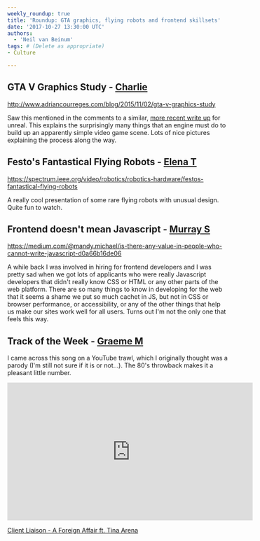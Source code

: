 ```yaml
---
weekly_roundup: true
title: 'Roundup: GTA graphics, flying robots and frontend skillsets'
date: '2017-10-27 13:30:00 UTC'
authors:
  - 'Neil van Beinum'
tags: # (Delete as appropriate)
- Culture

---
```


## GTA V Graphics Study - [Charlie](/team#charlie-egan)

http://www.adriancourreges.com/blog/2015/11/02/gta-v-graphics-study

Saw this mentioned in the comments to a similar, [more recent write up](https://interplayoflight.wordpress.com/2017/10/25/how-unreal-renders-a-frame/) for unreal. This explains the surprisingly many things that an engine must do to build up an apparently simple video game scene. Lots of nice pictures explaining the process along the way.

## Festo's Fantastical Flying Robots - [Elena T](/team#elena-tanasoiu)

https://spectrum.ieee.org/video/robotics/robotics-hardware/festos-fantastical-flying-robots

A really cool presentation of some rare flying robots with unusual design. Quite fun to watch.

## Frontend doesn't mean Javascript - [Murray S](/team#murray-steele)

https://medium.com/@mandy.michael/is-there-any-value-in-people-who-cannot-write-javascript-d0a66b16de06

A while back I was involved in hiring for frontend developers and I was
pretty sad when we got lots of applicants who were really Javascript 
developers that didn't really know CSS or HTML or any other parts of the
web platform.  There are so many things to know in developing for the web
that it seems a shame we put so much cachet in JS, but not in CSS or 
browser performance, or accessibility, or any of the other things that
help us make our sites work well for all users.  Turns out I'm not the
only one that feels this way.

## Track of the Week - [Graeme M](/team#graeme-mccubbin)

I came across this song on a YouTube trawl, which I originally thought was a parody (I'm still not sure if it is or not…). The 80's throwback makes it a pleasant little number.

<iframe width="560" height="315" src="https://www.youtube.com/embed/9QHxcZjmk1Y" frameborder="0" allowfullscreen></iframe>

[Client Liaison - A Foreign Affair ft. Tina Arena](https://www.youtube.com/watch?v=9QHxcZjmk1Y)
